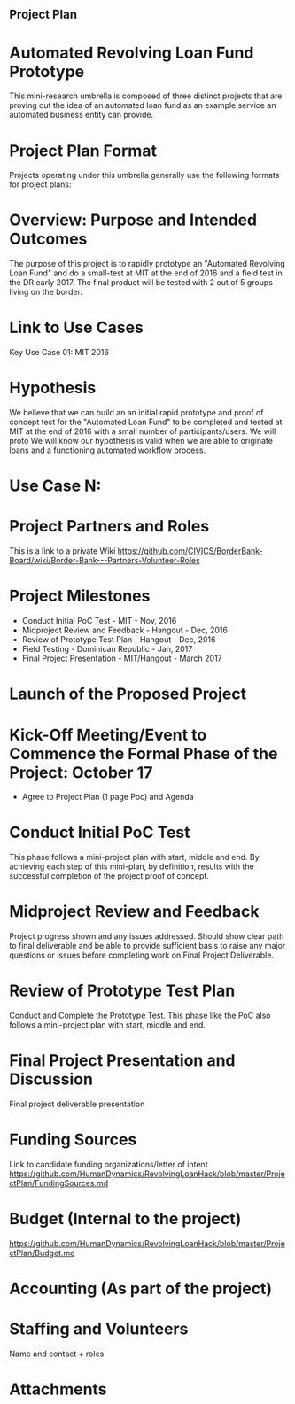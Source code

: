 ## Project Plan

# Automated Revolving Loan Fund Prototype

This mini-research umbrella is composed of three distinct projects that are proving out the idea of an automated loan fund as an example service an automated business entity can provide.

# Project Plan Format

Projects operating under this umbrella generally use the following formats for project plans:

# Overview: Purpose and Intended Outcomes

The purpose of this project is to rapidly prototype an "Automated Revolving Loan Fund" and do a small-test at MIT at the end of 2016 and a field test in the DR early 2017. The final product will be tested with 2 out of 5 groups living on the border.

# Link to Use Cases 
Key Use Case 01: MIT 2016 

# Hypothesis

We believe that we can build an an initial rapid prototype and proof of concept test for the "Automated Loan Fund" to be completed and tested at MIT at the end of 2016 with a small number of participants/users. 
We will proto
We will know our hypothesis is valid when we are able to originate loans and  a functioning automated workflow process.

# Use Case N:

# Project Partners and Roles
This is a link to a private Wiki 
https://github.com/CIVICS/BorderBank-Board/wiki/Border-Bank---Partners-Volunteer-Roles

# Project Milestones
* Conduct Initial PoC Test - MIT - Nov, 2016
* Midproject Review and Feedback - Hangout - Dec, 2016
* Review of Prototype Test Plan - Hangout - Dec, 2016
* Field Testing - Dominican Republic - Jan, 2017
* Final Project Presentation - MIT/Hangout - March 2017

# Launch of the Proposed Project

# Kick-Off Meeting/Event to Commence the Formal Phase of the Project: October 17
* Agree to Project Plan (1 page Poc) and Agenda

# Conduct Initial PoC Test

This phase follows a mini-project plan with start, middle and end. By achieving each step of this mini-plan, by definition, results with the successful completion of the project proof of concept.

# Midproject Review and Feedback
Project progress shown and any issues addressed. Should show clear path to final deliverable and be able to provide sufficient basis to raise any major questions or issues before completing work on Final Project Deliverable. 

# Review of Prototype Test Plan
Conduct and Complete the Prototype Test. This phase like the PoC also follows a mini-project plan with start, middle and end.

# Final Project Presentation and Discussion
Final project deliverable presentation 

# Funding Sources
Link to candidate funding organizations/letter of intent 
https://github.com/HumanDynamics/RevolvingLoanHack/blob/master/ProjectPlan/FundingSources.md
# Budget (Internal to the project)

https://github.com/HumanDynamics/RevolvingLoanHack/blob/master/ProjectPlan/Budget.md

# Accounting (As part of the project)

# Staffing and Volunteers 
Name and contact + roles

# Attachments
